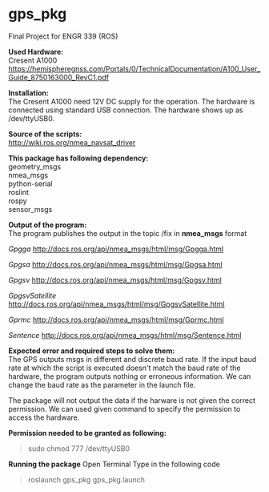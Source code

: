 # gps_pkg
Final Project for ENGR 339 (ROS)


**Used Hardware:**  
Cresent A1000
https://hemispheregnss.com/Portals/0/TechnicalDocumentation/A100_User_Guide_8750163000_RevC1.pdf

**Installation:**  
The Cresent A1000 need 12V DC supply for the operation. The hardware is connected using standard USB connection. The hardware shows up as /dev/ttyUSB0.

**Source of the scripts:**  
http://wiki.ros.org/nmea_navsat_driver

**This package has following dependency:**  
  geometry_msgs  
  nmea_msgs  
  python-serial  
  roslint  
  rospy  
  sensor_msgs  
  
**Output of the program:**  
The program publishes the output in the topic /fix in **nmea_msgs** format  
  
*Gpgga* 
http://docs.ros.org/api/nmea_msgs/html/msg/Gpgga.html


*Gpgsa*
http://docs.ros.org/api/nmea_msgs/html/msg/Gpgsa.html


*Gpgsv*
http://docs.ros.org/api/nmea_msgs/html/msg/Gpgsv.html

*GpgsvSatellite*
http://docs.ros.org/api/nmea_msgs/html/msg/GpgsvSatellite.html

*Gprmc*
http://docs.ros.org/api/nmea_msgs/html/msg/Gprmc.html


*Sentence*
http://docs.ros.org/api/nmea_msgs/html/msg/Sentence.html


**Expected error and required steps to solve them:**  
The GPS outputs msgs in different and discrete baud rate. If the input baud rate at which the script is executed doesn't match the baud rate of the hardware, the program outputs nothing or erroneous information. We can change the baud rate as the parameter in the launch file.

The package will not output the data if the harware is not given the correct permission. We can used given command to specify the permission to access the hardware. 

**Permission needed to be granted as following:**  
> sudo chmod 777 /dev/ttyUSB0  

**Running the package**
Open Terminal
Type in the following code
> roslaunch gps_pkg gps_pkg.launch

